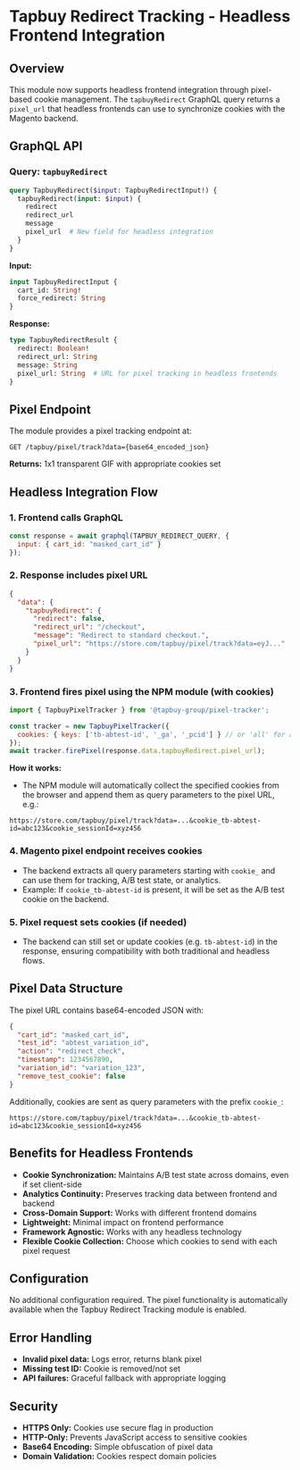 # Tapbuy Redirect Tracking - Headless Frontend Integration

## Overview

This module now supports headless frontend integration through pixel-based cookie management. The `tapbuyRedirect` GraphQL query returns a `pixel_url` that headless frontends can use to synchronize cookies with the Magento backend.

## GraphQL API

### Query: `tapbuyRedirect`

```graphql
query TapbuyRedirect($input: TapbuyRedirectInput!) {
  tapbuyRedirect(input: $input) {
    redirect
    redirect_url
    message
    pixel_url  # New field for headless integration
  }
}
```

**Input:**
```graphql
input TapbuyRedirectInput {
  cart_id: String!
  force_redirect: String
}
```

**Response:**
```graphql
type TapbuyRedirectResult {
  redirect: Boolean!
  redirect_url: String
  message: String
  pixel_url: String  # URL for pixel tracking in headless frontends
}
```

## Pixel Endpoint

The module provides a pixel tracking endpoint at:

```
GET /tapbuy/pixel/track?data={base64_encoded_json}
```

**Returns:** 1x1 transparent GIF with appropriate cookies set


## Headless Integration Flow

### 1. Frontend calls GraphQL
```javascript
const response = await graphql(TAPBUY_REDIRECT_QUERY, {
  input: { cart_id: "masked_cart_id" }
});
```

### 2. Response includes pixel URL
```json
{
  "data": {
    "tapbuyRedirect": {
      "redirect": false,
      "redirect_url": "/checkout",
      "message": "Redirect to standard checkout.",
      "pixel_url": "https://store.com/tapbuy/pixel/track?data=eyJ..."
    }
  }
}
```

### 3. Frontend fires pixel using the NPM module (with cookies)
```javascript
import { TapbuyPixelTracker } from '@tapbuy-group/pixel-tracker';

const tracker = new TapbuyPixelTracker({
  cookies: { keys: ['tb-abtest-id', '_ga', '_pcid'] } // or 'all' for all cookies
});
await tracker.firePixel(response.data.tapbuyRedirect.pixel_url);
```

**How it works:**
- The NPM module will automatically collect the specified cookies from the browser and append them as query parameters to the pixel URL, e.g.:

```
https://store.com/tapbuy/pixel/track?data=...&cookie_tb-abtest-id=abc123&cookie_sessionId=xyz456
```

### 4. Magento pixel endpoint receives cookies
- The backend extracts all query parameters starting with `cookie_` and can use them for tracking, A/B test state, or analytics.
- Example: If `cookie_tb-abtest-id` is present, it will be set as the A/B test cookie on the backend.

### 5. Pixel request sets cookies (if needed)
- The backend can still set or update cookies (e.g. `tb-abtest-id`) in the response, ensuring compatibility with both traditional and headless flows.


## Pixel Data Structure

The pixel URL contains base64-encoded JSON with:

```json
{
  "cart_id": "masked_cart_id",
  "test_id": "abtest_variation_id",
  "action": "redirect_check",
  "timestamp": 1234567890,
  "variation_id": "variation_123",
  "remove_test_cookie": false
}
```

Additionally, cookies are sent as query parameters with the prefix `cookie_`:

```
https://store.com/tapbuy/pixel/track?data=...&cookie_tb-abtest-id=abc123&cookie_sessionId=xyz456
```


## Benefits for Headless Frontends

- **Cookie Synchronization:** Maintains A/B test state across domains, even if set client-side
- **Analytics Continuity:** Preserves tracking data between frontend and backend
- **Cross-Domain Support:** Works with different frontend domains
- **Lightweight:** Minimal impact on frontend performance
- **Framework Agnostic:** Works with any headless technology
- **Flexible Cookie Collection:** Choose which cookies to send with each pixel request

## Configuration

No additional configuration required. The pixel functionality is automatically available when the Tapbuy Redirect Tracking module is enabled.

## Error Handling

- **Invalid pixel data:** Logs error, returns blank pixel
- **Missing test ID:** Cookie is removed/not set
- **API failures:** Graceful fallback with appropriate logging

## Security

- **HTTPS Only:** Cookies use secure flag in production
- **HTTP-Only:** Prevents JavaScript access to sensitive cookies
- **Base64 Encoding:** Simple obfuscation of pixel data
- **Domain Validation:** Cookies respect domain policies